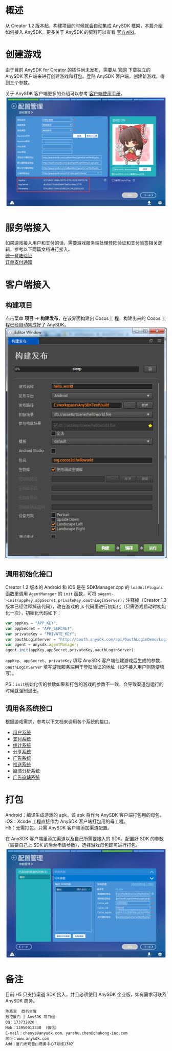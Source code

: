 # 概述
从 Creator 1.2 版本起，构建项目的时候就会自动集成 AnySDK 框架，本篇介绍如何接入 AnySDK。更多关于 AnySDK 的资料可以查看 [官方wiki](http://docs.anysdk.com/)。

# 创建游戏
由于目前 AnySDK for Creator 的插件尚未发布，需要从 [官网]( http://www.anysdk.com/downloads) 下载独立的 AnySDK 客户端来进行创建游戏和打包。登陆 AnySDK 客户端，创建新游戏，得到三个参数。

关于 AnySDK 客户端更多的介绍可以参考 [客户端使用手册](http://docs.anysdk.com/PackageTool)。  
![创建游戏](integrate-anysdk/create-game.png)

# 服务端接入
如果游戏接入用户和支付的话，需要游戏服务端处理登陆验证和支付验签相关逻辑，参考以下两篇文档进行接入。  
[统一登陆验证](http://docs.anysdk.com/OauthLogin)  
[订单支付通知](http://docs.anysdk.com/PaymentNotice)


# 客户端接入
## 构建项目
点击菜单 **项目** -> **构建发布**，在该界面构建出 Cosos工 程，构建出来的 Cosos 工程已经自动集成好了 AnySDK。  
![构建发布](integrate-anysdk/build-publish.png)

## 调用初始化接口
Creator 1.2 版本的 Android 和 iOS 是在 SDKManager.cpp 的 `loadAllPlugins` 函数里调用 `AgentManager` 的 `init` 函数，可将 `pAgent->init(appKey,appSecret,privateKey,oauthLoginServer);` 注释掉（Creator 1.3 版本已经注释掉该代码），改在游戏的 js 代码里进行初始化（只需游戏启动时初始化一次），初始化代码如下：
```javascript
var appKey = "APP_KEY";
var appSecret = "APP_SERCRET";
var privateKey = "PRIVATE_KEY";
var oauthLoginServer = "http://oauth.anysdk.com/api/OauthLoginDemo/Login.php";
var agent = anysdk.agentManager;
agent.init(appKey,appSecret,privateKey,oauthLoginServer);
```
`appKey`、`appSecret`、`privateKey` 填写 AnySDK 客户端创建游戏后生成的参数，`oauthLoginServer` 填写游戏服务端用于登陆验证的地址（如不接入用户则随便填写）。

PS：`init`初始化传的参数如果和打包的游戏的参数不一致，会导致渠道包运行的时候就强制退出。

## 调用各系统接口
根据游戏需求，参考以下文档来调用各个系统的接口。  
* [用户系统](http://docs.anysdk.com/UsersystemJS)  
* [支付系统](http://docs.anysdk.com/IapsystemJS)  
* [统计系统][1]
* [分享系统][2] 
* [广告系统][3]
* [推送系统][4] 
* [崩溃分析系统][5] 
* [广告追踪系统]( http://docs.anysdk.com/AdTrackingSystemJS )

[1]: http://docs.anysdk.com/AnalyticsSystem(JS)
[2]: http://docs.anysdk.com/ShareSystem(JS)
[3]: http://docs.anysdk.com/AdsSystem(JS)
[4]: http://docs.anysdk.com/PushSystem(JS)
[5]: http://docs.anysdk.com/CrashSystem(JS)


# 打包
Android：编译生成游戏的 apk，该 apk 将作为 AnySDK 客户端打包用的母包。  
iOS：Xcode 工程直接作为 AnySDK 客户端打包用的母工程。  
H5：无需打包，只需 AnySDK 客户端添加渠道配置。

在 AnySDK 客户端里添加渠道以及自己所需要接入的 SDK，配置好 SDK 的参数（需要自己上 SDK 的后台申请参数），选择游戏母包即可进行打包。
![配置参数](integrate-anysdk/sdk-params.png)

# 备注
目前 H5 只支持渠道 SDK 接入，并且必须使用 AnySDK 企业版，如有需求可联系 AnySDK 商务。
```
陈燕淑  商务主管
触控厦门 | AnySDK 项目组
QQ：173732820
Mob：13950013330 （微信）
E-mail：chenys@anysdk.com、yanshu.chen@chukong-inc.com
网址：www.anysdk.com
Add：厦门市观音山商务中心7号楼1302
```